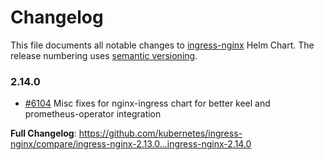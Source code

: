 # Changelog

This file documents all notable changes to [ingress-nginx](https://github.com/kubernetes/ingress-nginx) Helm Chart. The release numbering uses [semantic versioning](http://semver.org).

### 2.14.0

* [#6104](https://github.com/kubernetes/ingress-nginx/pull/6104) Misc fixes for nginx-ingress chart for better keel and prometheus-operator integration

**Full Changelog**: https://github.com/kubernetes/ingress-nginx/compare/ingress-nginx-2.13.0...ingress-nginx-2.14.0
